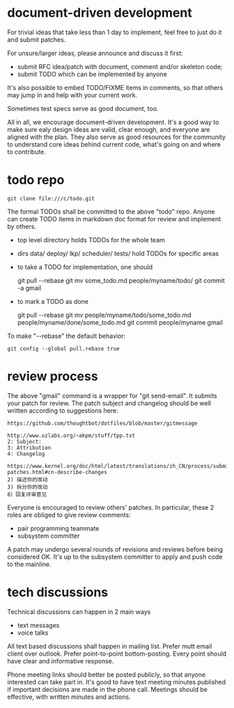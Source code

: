 document-driven development
===========================

For trivial ideas that take less than 1 day to implement, feel free to just
do it and submit patches.

For unsure/larger ideas, please announce and discuss it first:
- submit RFC idea/patch with document, comment and/or skeleton code;
- submit TODO which can be implemented by anyone

It's also possible to embed TODO/FIXME items in comments, so that others may
jump in and help with your current work.

Sometimes test specs serve as good document, too.

All in all, we encourage document-driven development. It's a good way to make
sure ealy design ideas are valid, clear enough, and everyone are aligned with
the plan. They also serve as good resources for the community to understand
core ideas behind current code, what's going on and where to contribute.

todo repo
=========

	git clone file:///c/todo.git

The formal TODOs shall be committed to the above "todo" repo.
Anyone can create TODO items in markdown doc format for review and implement by others.

- top level directory holds TODOs for the whole team 
- dirs data/ deploy/ lkp/ scheduler/ tests/ hold TODOs for specific areas

- to take a TODO for implementation, one should

	git pull --rebase
	git mv some_todo.md people/myname/todo/
	git commit -a
	gmail

- to mark a TODO as done

	git pull --rebase
	git mv people/myname/todo/some_todo.md people/myname/done/some_todo.md
	git commit people/myname
	gmail

To make "--rebase" the default behavior:

	git config --global pull.rebase true

review process
==============

The above "gmail" command is a wrapper for "git send-email".
It submits your patch for review. The patch subject and changelog
should be well written according to suggestions here:

	https://github.com/thoughtbot/dotfiles/blob/master/gitmessage

	http://www.ozlabs.org/~akpm/stuff/tpp.txt
	2: Subject:
	3: Attribution
	4: Changelog

	https://www.kernel.org/doc/html/latest/translations/zh_CN/process/submitting-patches.html#cn-describe-changes
	2) 描述你的改动
	3) 拆分你的改动
	8）回复评审意见

Everyone is encouraged to review others' patches. In particular, these 2 roles
are obliged to give review comments:

- pair programming teammate
- subsystem committer

A patch may undergo several rounds of revisions and reviews before being
considered OK. It's up to the subsystem committer to apply and push code
to the mainline.

tech discussions
================

Technical discussions can happen in 2 main ways
- text messages
- voice talks

All text based discussions shall happen in mailing list. Prefer mutt email
client over outlook. Prefer point-to-point bottom-posting. Every point should
have clear and informative response.

Phone meeting links should better be posted publicly, so that anyone interested
can take part in. It's good to have text meeting minutes published if important
decisions are made in the phone call. Meetings should be effective, with
written minutes and actions.
